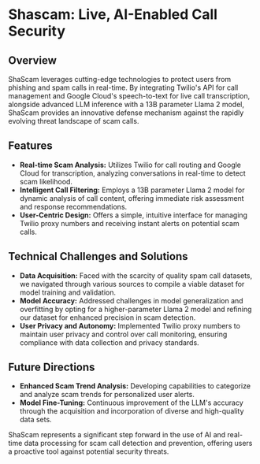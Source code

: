 # Shascam: Live, AI-Enabled Call Security
## Overview

ShaScam leverages cutting-edge technologies to protect users from phishing and spam calls in real-time. By integrating Twilio's API for call management and Google Cloud's speech-to-text for live call transcription, alongside advanced LLM inference with a 13B parameter Llama 2 model, ShaScam provides an innovative defense mechanism against the rapidly evolving threat landscape of scam calls.

## Features

- **Real-time Scam Analysis:** Utilizes Twilio for call routing and Google Cloud for transcription, analyzing conversations in real-time to detect scam likelihood.
- **Intelligent Call Filtering:** Employs a 13B parameter Llama 2 model for dynamic analysis of call content, offering immediate risk assessment and response recommendations.
- **User-Centric Design:** Offers a simple, intuitive interface for managing Twilio proxy numbers and receiving instant alerts on potential scam calls.

## Technical Challenges and Solutions

- **Data Acquisition:** Faced with the scarcity of quality spam call datasets, we navigated through various sources to compile a viable dataset for model training and validation.
- **Model Accuracy:** Addressed challenges in model generalization and overfitting by opting for a higher-parameter Llama 2 model and refining our dataset for enhanced precision in scam detection.
- **User Privacy and Autonomy:** Implemented Twilio proxy numbers to maintain user privacy and control over call monitoring, ensuring compliance with data collection and privacy standards.

## Future Directions

- **Enhanced Scam Trend Analysis:** Developing capabilities to categorize and analyze scam trends for personalized user alerts.
- **Model Fine-Tuning:** Continuous improvement of the LLM's accuracy through the acquisition and incorporation of diverse and high-quality data sets.

ShaScam represents a significant step forward in the use of AI and real-time data processing for scam call detection and prevention, offering users a proactive tool against potential security threats.
